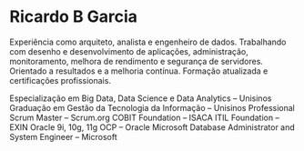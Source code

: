 # Ricardo B Garcia
Experiência como arquiteto, analista e engenheiro de dados. Trabalhando com desenho e desenvolvimento de aplicações, administração, monitoramento, melhora de rendimento e segurança de servidores. Orientado a resultados e a melhoria contínua. Formação atualizada e certificações profissionais.

Especialização em Big Data, Data Science e Data Analytics – Unisinos<br />
Graduação em Gestão da Tecnologia da Informação – Unisinos
Professional Scrum Master – Scrum.org 
COBIT Foundation – ISACA
ITIL Foundation – EXIN 
Oracle 9i, 10g, 11g OCP – Oracle
Microsoft Database Administrator and System Engineer – Microsoft

